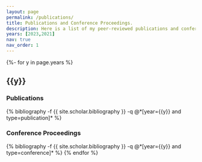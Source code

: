 ```yaml
---
layout: page
permalink: /publications/
title: Publications and Conference Proceedings.
description: Here is a list of my peer-reviewed publications and conference proceedings.
years: [2023,2021]
nav: true
nav_order: 1
---
```

<!-- _pages/publications.md -->
<div class="publications">

{%- for y in page.years %}
  <h2 class="year">{{y}}</h2>
  <h3>Publications</h3>
  {% bibliography -f {{ site.scholar.bibliography }} -q @*[year={{y}} and type=publication]* %}
  <h3>Conference Proceedings</h3>
  {% bibliography -f {{ site.scholar.bibliography }} -q @*[year={{y}} and type=conference]* %}
{% endfor %}

</div>

